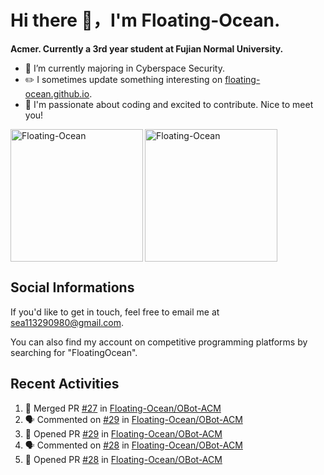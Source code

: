 # Hi there 👋，I'm Floating-Ocean.

**Acmer. Currently a 3rd year student at Fujian Normal University.**

- 🔭 I’m currently majoring in Cyberspace Security.
- ✏️ I sometimes update something interesting on [floating-ocean.github.io](https://floating-ocean.github.io/).
- 👯 I'm passionate about coding and excited to contribute. Nice to meet you!

<p><img align="left" height="212" src="https://readme-stats-eta-flame.vercel.app/api/top-langs?username=Floating-Ocean&show_icons=true&locale=en&layout=donut&&hide=html&border_radius=16" alt="Floating-Ocean" /></p>

<p><img align="center" height="212" src="https://readme-stats-eta-flame.vercel.app/api?username=Floating-Ocean&show_icons=true&locale=en&exclude_repo=Floating-Ocean.github.io&border_radius=16&rank_icon=github&show=reviews" alt="Floating-Ocean" /></p>

## Social Informations

If you'd like to get in touch, feel free to email me at [sea113290980@gmail.com](mailto:sea113290980@gmail.com).

You can also find my account on competitive programming platforms by searching for "FloatingOcean".

## Recent Activities
<!--START_SECTION:activity-->
1. 🎉 Merged PR [#27](https://github.com/Floating-Ocean/OBot-ACM/pull/27) in [Floating-Ocean/OBot-ACM](https://github.com/Floating-Ocean/OBot-ACM)
2. 🗣 Commented on [#29](https://github.com/Floating-Ocean/OBot-ACM/pull/29#issuecomment-3041985735) in [Floating-Ocean/OBot-ACM](https://github.com/Floating-Ocean/OBot-ACM)
3. 💪 Opened PR [#29](https://github.com/Floating-Ocean/OBot-ACM/pull/29) in [Floating-Ocean/OBot-ACM](https://github.com/Floating-Ocean/OBot-ACM)
4. 🗣 Commented on [#28](https://github.com/Floating-Ocean/OBot-ACM/pull/28#issuecomment-3035157211) in [Floating-Ocean/OBot-ACM](https://github.com/Floating-Ocean/OBot-ACM)
5. 💪 Opened PR [#28](https://github.com/Floating-Ocean/OBot-ACM/pull/28) in [Floating-Ocean/OBot-ACM](https://github.com/Floating-Ocean/OBot-ACM)
<!--END_SECTION:activity-->


